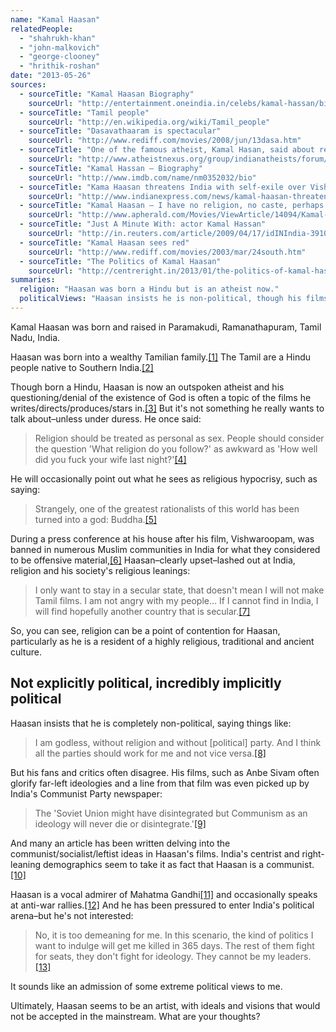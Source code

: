 ```yaml
---
name: "Kamal Haasan"
relatedPeople:
  - "shahrukh-khan"
  - "john-malkovich"
  - "george-clooney"
  - "hrithik-roshan"
date: "2013-05-26"
sources:
  - sourceTitle: "Kamal Haasan Biography"
    sourceUrl: "http://entertainment.oneindia.in/celebs/kamal-hassan/biography.html"
  - sourceTitle: "Tamil people"
    sourceUrl: "http://en.wikipedia.org/wiki/Tamil_people"
  - sourceTitle: "Dasavathaaram is spectacular"
    sourceUrl: "http://www.rediff.com/movies/2008/jun/13dasa.htm"
  - sourceTitle: "One of the famous atheist, Kamal Hasan, said about religion"
    sourceUrl: "http://www.atheistnexus.org/group/indianatheists/forum/topics/one-of-the-famous-atheist"
  - sourceTitle: "Kamal Hassan – Biography"
    sourceUrl: "http://www.imdb.com/name/nm0352032/bio"
  - sourceTitle: "Kama Haasan threatens India with self-exile over Vishwaroopam row"
    sourceUrl: "http://www.indianexpress.com/news/kamal-haasan-threatens-india-with-selfexile-over-vishwaroopam-row/1066773/"
  - sourceTitle: "Kamal Haasan – I have no religion, no caste, perhaps no money now"
    sourceUrl: "http://www.apherald.com/Movies/ViewArticle/14094/Kamal-Hassan----I-have-no-religion,-no-caste,-perhaps-no-money-now-"
  - sourceTitle: "Just A Minute With: actor Kamal Hassan"
    sourceUrl: "http://in.reuters.com/article/2009/04/17/idINIndia-39105920090417"
  - sourceTitle: "Kamal Haasan sees red"
    sourceUrl: "http://www.rediff.com/movies/2003/mar/24south.htm"
  - sourceTitle: "The Politics of Kamal Haasan"
    sourceUrl: "http://centreright.in/2013/01/the-politics-of-kamal-hassan/#.UWNL76tASg0"
summaries:
  religion: "Haasan was born a Hindu but is an atheist now."
  politicalViews: "Haasan insists he is non-political, though his films, his critics and admirers, and even some of the things he say indicates potential extreme-left views. Possibly a communist."
---
```


Kamal Haasan was born and raised in Paramakudi, Ramanathapuram, Tamil Nadu, India.

Haasan was born into a wealthy Tamilian family.<a class="source-citation" href="#http%3A%2F%2Fentertainment.oneindia.in%2Fcelebs%2Fkamal-hassan%2Fbiography.html" title="Kamal Haasan Biography">[1]</a> The Tamil are a Hindu people native to Southern India.<a class="source-citation" href="#http%3A%2F%2Fen.wikipedia.org%2Fwiki%2FTamil_people" title="Tamil people">[2]</a>

Though born a Hindu, Haasan is now an outspoken atheist and his questioning/denial of the existence of God is often a topic of the films he writes/directs/produces/stars in.<a class="source-citation" href="#http%3A%2F%2Fwww.rediff.com%2Fmovies%2F2008%2Fjun%2F13dasa.htm" title="Dasavathaaram is spectacular">[3]</a> But it's not something he really wants to talk about–unless under duress. He once said:

>Religion should be treated as personal as sex. People should consider the question 'What religion do you follow?' as awkward as 'How well did you fuck your wife last night?'<a class="source-citation" href="#http%3A%2F%2Fwww.atheistnexus.org%2Fgroup%2Findianatheists%2Fforum%2Ftopics%2Fone-of-the-famous-atheist" title="One of the famous atheist, Kamal Hasan, said about religion">[4]</a>

He will occasionally point out what he sees as religious hypocrisy, such as saying:

>Strangely, one of the greatest rationalists of this world has been turned into a god: Buddha.<a class="source-citation" href="#http%3A%2F%2Fwww.imdb.com%2Fname%2Fnm0352032%2Fbio" title="Kamal Hassan – Biography">[5]</a>

During a press conference at his house after his film, Vishwaroopam, was banned in numerous Muslim communities in India for what they considered to be offensive material,<a class="source-citation" href="#http%3A%2F%2Fwww.indianexpress.com%2Fnews%2Fkamal-haasan-threatens-india-with-selfexile-over-vishwaroopam-row%2F1066773%2F" title="Kama Haasan threatens India with self-exile over Vishwaroopam row">[6]</a> Haasan–clearly upset–lashed out at India, religion and his society's religious leanings:

>I only want to stay in a secular state, that doesn't mean I will not make Tamil films. I am not angry with my people… If I cannot find in India, I will find hopefully another country that is secular.<a class="source-citation" href="#http%3A%2F%2Fwww.apherald.com%2FMovies%2FViewArticle%2F14094%2FKamal-Hassan----I-have-no-religion%2C-no-caste%2C-perhaps-no-money-now-" title="Kamal Haasan – I have no religion, no caste, perhaps no money now">[7]</a>

So, you can see, religion can be a point of contention for Haasan, particularly as he is a resident of a highly religious, traditional and ancient culture.


## Not explicitly political, incredibly implicitly political

Haasan insists that he is completely non-political, saying things like:

>I am godless, without religion and without [political] party. And I think all the parties should work for me and not vice versa.<a class="source-citation" href="#http%3A%2F%2Fin.reuters.com%2Farticle%2F2009%2F04%2F17%2FidINIndia-39105920090417" title="Just A Minute With: actor Kamal Hassan">[8]</a>

But his fans and critics often disagree. His films, such as Anbe Sivam often glorify far-left ideologies and a line from that film was even picked up by India's Communist Party newspaper:

>The 'Soviet Union might have disintegrated but Communism as an ideology will never die or disintegrate.'<a class="source-citation" href="#http%3A%2F%2Fwww.rediff.com%2Fmovies%2F2003%2Fmar%2F24south.htm" title="Kamal Haasan sees red">[9]</a>

And many an article has been written delving into the communist/socialist/leftist ideas in Haasan's films. India's centrist and right-leaning demographics seem to take it as fact that Haasan is a communist.<a class="source-citation" href="#http%3A%2F%2Fcentreright.in%2F2013%2F01%2Fthe-politics-of-kamal-hassan%2F%23.UWNL76tASg0" title="The Politics of Kamal Haasan">[10]</a>

Haasan is a vocal admirer of Mahatma Gandhi<a class="source-citation" href="#http%3A%2F%2Fcentreright.in%2F2013%2F01%2Fthe-politics-of-kamal-hassan%2F%23.UWNL76tASg0" title="The Politics of Kamal Haasan">[11]</a> and occasionally speaks at anti-war rallies.<a class="source-citation" href="#http%3A%2F%2Fcentreright.in%2F2013%2F01%2Fthe-politics-of-kamal-hassan%2F%23.UWNL76tASg0" title="The Politics of Kamal Haasan">[12]</a> And he has been pressured to enter India's political arena–but he's not interested:

>No, it is too demeaning for me. In this scenario, the kind of politics I want to indulge will get me killed in 365 days. The rest of them fight for seats, they don't fight for ideology. They cannot be my leaders.<a class="source-citation" href="#http%3A%2F%2Fin.reuters.com%2Farticle%2F2009%2F04%2F17%2FidINIndia-39105920090417" title="Just A Minute With: actor Kamal Hassan">[13]</a>

It sounds like an admission of some extreme political views to me.

Ultimately, Haasan seems to be an artist, with ideals and visions that would not be accepted in the mainstream. What are your thoughts?
